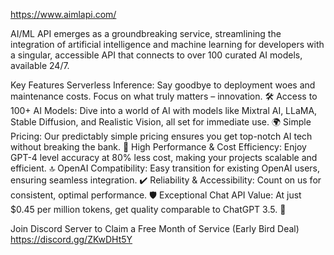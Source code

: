 https://www.aimlapi.com/

AI/ML API emerges as a groundbreaking service, streamlining the integration of artificial intelligence and machine learning for developers with a singular, accessible API that connects to over 100 curated AI models, available 24/7.

Key Features 
Serverless Inference: Say goodbye to deployment woes and maintenance costs. Focus on what truly matters – innovation. 🛠️
Access to 100+ AI Models: Dive into a world of AI with models like Mixtral AI, LLaMA, Stable Diffusion, and Realistic Vision, all set for immediate use. 🌍
Simple Pricing: Our predictably simple pricing ensures you get top-notch AI tech without breaking the bank. 💸
High Performance & Cost Efficiency: Enjoy GPT-4 level accuracy at 80% less cost, making your projects scalable and efficient. 🔝
OpenAI Compatibility: Easy transition for existing OpenAI users, ensuring seamless integration. ✔️
Reliability & Accessibility: Count on us for consistent, optimal performance. 🛡️
Exceptional Chat API Value: At just $0.45 per million tokens, get quality comparable to ChatGPT 3.5. 💬

Join Discord Server to Claim a Free Month of Service (Early Bird Deal) https://discord.gg/ZKwDHt5Y

